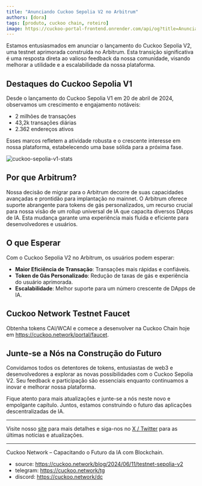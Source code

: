 ```yaml
---
title: "Anunciando Cuckoo Sepolia V2 no Arbitrum"
authors: [dora]
tags: [produto, cuckoo chain, roteiro]
image: https://cuckoo-portal-frontend.onrender.com/api/og?title=Anunciando Cuckoo Sepolia V2 no Arbitrum
---
```

Estamos entusiasmados em anunciar o lançamento do Cuckoo Sepolia V2, uma testnet aprimorada construída no Arbitrum. Esta transição significativa é uma resposta direta ao valioso feedback da nossa comunidade, visando melhorar a utilidade e a escalabilidade da nossa plataforma.

## Destaques do Cuckoo Sepolia V1

Desde o lançamento do Cuckoo Sepolia V1 em 20 de abril de 2024, observamos um crescimento e engajamento notáveis:
- 2 milhões de transações
- 43,2k transações diárias
- 2.362 endereços ativos

Esses marcos refletem a atividade robusta e o crescente interesse em nossa plataforma, estabelecendo uma base sólida para a próxima fase.

![cuckoo-sepolia-v1-stats](https://cuckoo-network.b-cdn.net/cuckoo-sepolia-v1-stats.webp "estatísticas do cuckoo sepolia v1")

## Por que Arbitrum?

Nossa decisão de migrar para o Arbitrum decorre de suas capacidades avançadas e prontidão para implantação no mainnet. O Arbitrum oferece suporte abrangente para tokens de gás personalizados, um recurso crucial para nossa visão de um rollup universal de IA que capacita diversos DApps de IA. Esta mudança garante uma experiência mais fluida e eficiente para desenvolvedores e usuários.

## O que Esperar

Com o Cuckoo Sepolia V2 no Arbitrum, os usuários podem esperar:
- **Maior Eficiência de Transação**: Transações mais rápidas e confiáveis.
- **Token de Gás Personalizado**: Redução de taxas de gás e experiência do usuário aprimorada.
- **Escalabilidade**: Melhor suporte para um número crescente de DApps de IA.

## Cuckoo Network Testnet Faucet

Obtenha tokens CAI/WCAI e comece a desenvolver na Cuckoo Chain hoje em https://cuckoo.network/portal/faucet.

## Junte-se a Nós na Construção do Futuro

Convidamos todos os detentores de tokens, entusiastas de web3 e desenvolvedores a explorar as novas possibilidades com o Cuckoo Sepolia V2. Seu feedback e participação são essenciais enquanto continuamos a inovar e melhorar nossa plataforma.

Fique atento para mais atualizações e junte-se a nós neste novo e empolgante capítulo. Juntos, estamos construindo o futuro das aplicações descentralizadas de IA.

---

Visite nosso [site](https://cuckoo.network) para mais detalhes e siga-nos no [X / Twitter](https://cuckoo.network/x) para as últimas notícias e atualizações.

---

Cuckoo Network – Capacitando o Futuro da IA com Blockchain.

- source: https://cuckoo.network/blog/2024/06/11/testnet-sepolia-v2
- telegram: https://cuckoo.network/tg
- discord: https://cuckoo.network/dc

